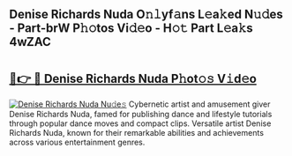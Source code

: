 ## Denise Richards Nuda O𝚗𝚕yf𝚊ns L𝚎a𝚔ed N𝚞𝚍es - Part-brW P𝚑𝚘tos Vi𝚍𝚎o - H𝚘𝚝 Part L𝚎a𝚔s 4wZAC

# <h2><a href="http://kf20nt.oniu.top/?m=Denise+Richards+Nuda">🔗👉 🔴 Denise Richards Nuda P𝚑ot𝚘𝚜 V𝚒d𝚎o</a></h2>

[![Denise Richards Nuda Nu𝚍e𝚜](https://i.imgur.com/0qMVB7G.gif)](http://kf20nt.oniu.top/?m=Denise+Richards+Nuda)
Cybernetic artist and amusement giver Denise Richards Nuda, famed for publishing dance and lifestyle tutorials through popular dance moves and compact clips. Versatile artist Denise Richards Nuda, known for their remarkable abilities and achievements across various entertainment genres.  
